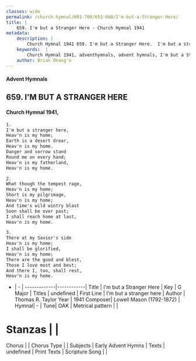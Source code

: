 ```yaml
---
classes: wide
permalink: /church-hymnal/601-700/651-660/I'm-but-a-Stranger-Here/
title: |
    659. I'm but a Stranger Here - Church Hymnal 1941
metadata:
    description: |
        Church Hymnal 1941 659. I'm but a Stranger Here.  I'm but a stranger here, Heav'n is my home; Earth is a desert drear, Heav'n is my home. Danger and sorrow stand Round me on every hand; Heav'n is my fatherland, Heav'n is my home. 
    keywords:  |
        Church Hymnal 1941, adventhymnals, advent hymnals, I'm but a Stranger Here, I'm but a stranger here. 
    author: Brian Onang'o
---
```


#### Advent Hymnals
## 659. I'M BUT A STRANGER HERE
####  Church Hymnal 1941,

```txt
1.
I'm but a stranger here,
Heav'n is my home;
Earth is a desert drear,
Heav'n is my home.
Danger and sorrow stand
Round me on every hand;
Heav'n is my fatherland,
Heav'n is my home.

2.
What though the tempest rage,
Heav'n is my home;
Short is my pilgrimage,
Heav'n is my home;
And time's wild wintry blast
Soon shall be over past;
I shall reach home at last,
Heav'n is my home.

3.
There at my Savior's side
Heav'n is my home;
I shall be glorified,
Heav'n is my home;
There are the good and blest,
Those I love most and best;
And there I, too, shall rest,
Heav'n is my home.

```

- |   -  |
-------------|------------|
Title | I'm but a Stranger Here |
Key | G Major |
Titles | undefined |
First Line | I'm but a stranger here |
Author | Thomas R. Taylor
Year | 1941
Composer| Lowell Mason (1792-1872) |
Hymnal|  - |
Tune| OAK |
Metrical pattern | |
# Stanzas |  |
Chorus |  |
Chorus Type |  |
Subjects | Early Advent Hymns |
Texts | undefined |
Print Texts | 
Scripture Song |  |
    
